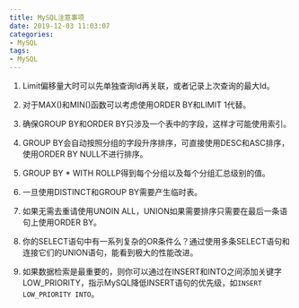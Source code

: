 ```yaml
---
title: MySQL注意事项
date: 2019-12-03 11:03:07
categories: 
- MySQL
tags:
- MySQL
---
```

1. Limit偏移量大时可以先单独查询Id再关联，或者记录上次查询的最大Id。

2. 对于MAX()和MIN()函数可以考虑使用ORDER BY和LIMIT 1代替。

3. 确保GROUP BY和ORDER BY只涉及一个表中的字段，这样才可能使用索引。

4. GROUP BY会自动按照分组的字段升序排序，可直接使用DESC和ASC排序，使用ORDER BY NULL不进行排序。

5. GROUP BY * WITH ROLLP得到每个分组以及每个分组汇总级别的值。

6. 一旦使用DISTINCT和GROUP BY需要产生临时表。

7. 如果无需去重请使用UNOIN ALL，UNION如果需要排序只需要在最后一条语句上使用ORDER BY。

8. 你的SELECT语句中有一系列复杂的OR条件么？通过使用多条SELECT语句和连接它们的UNION语句，能看到极大的性能改进。

9. 如果数据检索是最重要的，则你可以通过在INSERT和INTO之间添加关键字LOW_PRIORITY，指示MySQL降低INSERT语句的优先级，如`INSERT LOW_PRIORITY INTO`。
